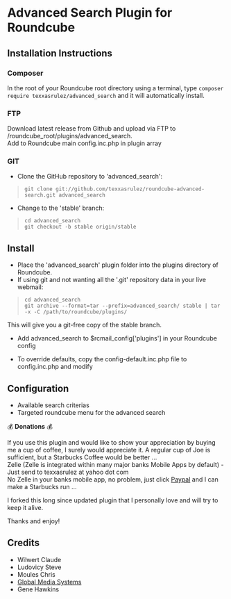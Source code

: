 # Advanced Search Plugin for Roundcube

## Installation Instructions

### Composer
In the root of your Roundcube root directory using a terminal, type `composer require texxasrulez/advanced_search` and it will automatically install.

### FTP
Download latest release from Github and upload via FTP to /roundcube_root/plugins/advanced_search.  
Add to Roundcube main config.inc.php in plugin array  

### GIT
* Clone the GitHub repository to 'advanced_search':

 >     git clone git://github.com/texxasrulez/roundcube-advanced-search.git advanced_search

* Change to the 'stable' branch:

 >     cd advanced_search
 >     git checkout -b stable origin/stable

## Install

* Place the 'advanced_search' plugin folder into the plugins directory of Roundcube.
* If using git and not wanting all the '.git' repository data in your live webmail:

 >     cd advanced_search
 >     git archive --format=tar --prefix=advanced_search/ stable | tar -x -C /path/to/roundcube/plugins/

  This will give you a git-free copy of the stable branch.
* Add advanced_search to $rcmail_config['plugins'] in your Roundcube config

* To override defaults, copy the config-default.inc.php file to config.inc.php and modify

## Configuration

* Available search criterias 
* Targeted roundcube menu for the advanced search

:moneybag: **Donations** :moneybag:

If you use this plugin and would like to show your appreciation by buying me a cup of coffee, I surely would appreciate it. A regular cup of Joe is sufficient, but a Starbucks Coffee would be better ... \
Zelle (Zelle is integrated within many major banks Mobile Apps by default) - Just send to texxasrulez at yahoo dot com \
No Zelle in your banks mobile app, no problem, just click [Paypal](https://paypal.me/texxasrulez?locale.x=en_US) and I can make a Starbucks run ...

I forked this long since updated plugin that I personally love and will try to keep it alive.

Thanks and enjoy!

## Credits

* Wilwert Claude
* Ludovicy Steve
* Moules Chris
* [Global Media Systems](http://www.gms.lu)
* Gene Hawkins

